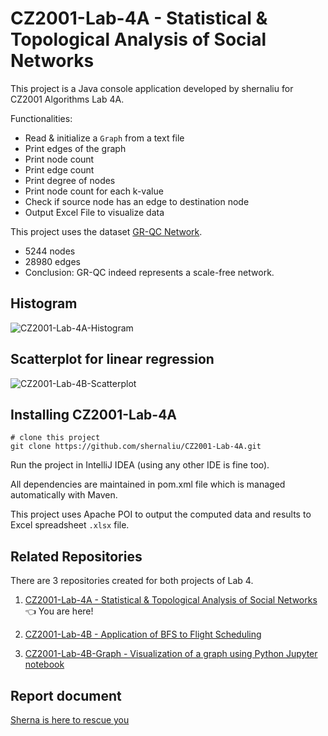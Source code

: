 # CZ2001-Lab-4A - Statistical & Topological Analysis of Social Networks

This project is a Java console application developed by shernaliu for CZ2001 Algorithms Lab 4A.

Functionalities:

- Read & initialize a `Graph` from a text file
- Print edges of the graph
- Print node count
- Print edge count
- Print degree of nodes
- Print node count for each k-value
- Check if source node has an edge to destination node
- Output Excel File to visualize data

This project uses the dataset [GR-QC Network](https://snap.stanford.edu/data/ca-GrQc.html).

- 5244 nodes
- 28980 edges
- Conclusion: GR-QC indeed represents a scale-free network.

## Histogram

![CZ2001-Lab-4A-Histogram](https://res.cloudinary.com/shernaliu/image/upload/v1587586924/github-never-delete/CZ2001-LAB-4A-Histogram.png)

## Scatterplot for linear regression

![CZ2001-Lab-4B-Scatterplot](https://res.cloudinary.com/shernaliu/image/upload/v1587586923/github-never-delete/CZ2001-LAB-4A-Scatterplot.png)

## Installing CZ2001-Lab-4A

```
# clone this project
git clone https://github.com/shernaliu/CZ2001-Lab-4A.git
```
Run the project in IntelliJ IDEA (using any other IDE is fine too).

All dependencies are maintained in pom.xml file which is managed automatically with Maven.

This project uses Apache POI to output the computed data and results to Excel spreadsheet `.xlsx` file.

## Related Repositories

There are 3 repositories created for both projects of Lab 4.

1. [CZ2001-Lab-4A - Statistical & Topological Analysis of Social Networks](https://github.com/shernaliu/CZ2001-Lab-4A) :point_left: You are here!

2. [CZ2001-Lab-4B - Application of BFS to Flight Scheduling](https://github.com/shernaliu/CZ2001-Lab-4B)

3. [CZ2001-Lab-4B-Graph - Visualization of a graph using Python Jupyter notebook](https://github.com/shernaliu/CZ2001-Lab-4B-Graph)

## Report document

[Sherna is here to rescue you](https://drive.google.com/open?id=1J6wEOsiGaQJOOd6A5HzmvgjXvA68P_O9)
